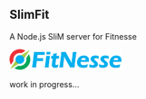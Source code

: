 ## SlimFit
A Node.js SliM server for Fitnesse 

[![fitnesse](logo/fitnesse-logo-small.png)](http://www.fitnesse.org/) 




work in progress...
